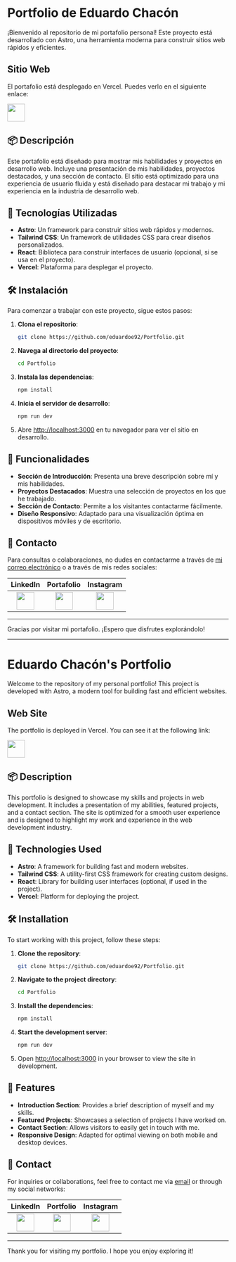 # Portfolio de Eduardo Chacón

¡Bienvenido al repositorio de mi portafolio personal! Este proyecto está desarrollado con Astro, una herramienta moderna para construir sitios web rápidos y eficientes.

## Sitio Web

El portafolio está desplegado en Vercel. Puedes verlo en el siguiente enlace:

<a href="https://eduardoeliaschacon-portfolio.vercel.app/"><img src="https://cdn-icons-png.flaticon.com/512/5602/5602732.png" width="40" height="40"/></a>

## 📦 Descripción

Este portafolio está diseñado para mostrar mis habilidades y proyectos en desarrollo web. Incluye una presentación de mis habilidades, proyectos destacados, y una sección de contacto. El sitio está optimizado para una experiencia de usuario fluida y está diseñado para destacar mi trabajo y mi experiencia en la industria de desarrollo web.

## 🚀 Tecnologías Utilizadas

- **Astro**: Un framework para construir sitios web rápidos y modernos.
- **Tailwind CSS**: Un framework de utilidades CSS para crear diseños personalizados.
- **React**: Biblioteca para construir interfaces de usuario (opcional, si se usa en el proyecto).
- **Vercel**: Plataforma para desplegar el proyecto.

## 🛠 Instalación

Para comenzar a trabajar con este proyecto, sigue estos pasos:

1. **Clona el repositorio**:
    ```bash
    git clone https://github.com/eduardoe92/Portfolio.git
    ```

2. **Navega al directorio del proyecto**:
    ```bash
    cd Portfolio
    ```

3. **Instala las dependencias**:
    ```bash
    npm install
    ```

4. **Inicia el servidor de desarrollo**:
    ```bash
    npm run dev
    ```

5. Abre [http://localhost:3000](http://localhost:3000) en tu navegador para ver el sitio en desarrollo.
  
## 📜 Funcionalidades

- **Sección de Introducción**: Presenta una breve descripción sobre mí y mis habilidades.
- **Proyectos Destacados**: Muestra una selección de proyectos en los que he trabajado.
- **Sección de Contacto**: Permite a los visitantes contactarme fácilmente.
- **Diseño Responsivo**: Adaptado para una visualización óptima en dispositivos móviles y de escritorio.

## 💬 Contacto

Para consultas o colaboraciones, no dudes en contactarme a través de [mi correo electrónico](mailto:eduardo.elias.1192@gmail.com) o a través de mis redes sociales:

| LinkedIn | Portafolio | Instagram |
|:--------------------------------------------------------------------:|:------------------------------------------------------------------------:|:-------------------------------------------------------------------------:|
| <a href="https://www.linkedin.com/in/eduardoe92/"><img src="https://cdn.jsdelivr.net/gh/devicons/devicon/icons/linkedin/linkedin-original.svg" width="40" height="40"/></a> | <a href="https://eduardoeliaschacon-portfolio.vercel.app/"><img src="https://cdn-icons-png.flaticon.com/512/5602/5602732.png" width="40" height="40"/></a> | <a href="https://www.instagram.com/eduardo.e"><img src="https://cdn-icons-png.flaticon.com/512/174/174855.png" width="40" height="40"/></a> |

---

Gracias por visitar mi portafolio. ¡Espero que disfrutes explorándolo!

---

# Eduardo Chacón's Portfolio

Welcome to the repository of my personal portfolio! This project is developed with Astro, a modern tool for building fast and efficient websites.

## Web Site

The portfolio is deployed in Vercel. You can see it at the following link:

<a href="https://eduardoeliaschacon-portfolio.vercel.app/"><img src="https://cdn-icons-png.flaticon.com/512/5602/5602732.png" width="40" height="40"/></a>

## 📦 Description

This portfolio is designed to showcase my skills and projects in web development. It includes a presentation of my abilities, featured projects, and a contact section. The site is optimized for a smooth user experience and is designed to highlight my work and experience in the web development industry.

## 🚀 Technologies Used

- **Astro**: A framework for building fast and modern websites.
- **Tailwind CSS**: A utility-first CSS framework for creating custom designs.
- **React**: Library for building user interfaces (optional, if used in the project).
- **Vercel**: Platform for deploying the project.

## 🛠 Installation

To start working with this project, follow these steps:

1. **Clone the repository**:
    ```bash
    git clone https://github.com/eduardoe92/Portfolio.git
    ```

2. **Navigate to the project directory**:
    ```bash
    cd Portfolio
    ```

3. **Install the dependencies**:
    ```bash
    npm install
    ```

4. **Start the development server**:
    ```bash
    npm run dev
    ```

5. Open [http://localhost:3000](http://localhost:3000) in your browser to view the site in development.

## 📜 Features

- **Introduction Section**: Provides a brief description of myself and my skills.
- **Featured Projects**: Showcases a selection of projects I have worked on.
- **Contact Section**: Allows visitors to easily get in touch with me.
- **Responsive Design**: Adapted for optimal viewing on both mobile and desktop devices.

## 💬 Contact

For inquiries or collaborations, feel free to contact me via [email](mailto:eduardo.elias.1192@gmail.com) or through my social networks:

| LinkedIn | Portfolio | Instagram |
|:--------------------------------------------------------------------:|:------------------------------------------------------------------------:|:-------------------------------------------------------------------------:|
| <a href="https://www.linkedin.com/in/eduardoe92/"><img src="https://cdn.jsdelivr.net/gh/devicons/devicon/icons/linkedin/linkedin-original.svg" width="40" height="40"/></a> | <a href="https://eduardoeliaschacon-portfolio.vercel.app/"><img src="https://cdn-icons-png.flaticon.com/512/5602/5602732.png" width="40" height="40"/></a> | <a href="https://www.instagram.com/eduardo.e"><img src="https://cdn-icons-png.flaticon.com/512/174/174855.png" width="40" height="40"/></a> |

---

Thank you for visiting my portfolio. I hope you enjoy exploring it!

